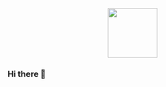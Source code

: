 <div id="header" align="center">
  <img src="https://media4.giphy.com/media/h408T6Y5GfmXBKW62l/giphy.gif?cid=ecf05e47inawhtbrnlxdxt472hc327lqcm06angkxq2orfd0&rid=giphy.gif&ct=g" width="100"/>
</div>

### Hi there 👋

<!--
**Treyowsk1/Treyowsk1** is a ✨ _special_ ✨ repository because its `README.md` (this file) appears on your GitHub profile.

Here are some ideas to get you started:

- 🔭 I’m currently working on ...
- 🌱 I’m currently learning ...
- 👯 I’m looking to collaborate on ...
- 🤔 I’m looking for help with ...
- 💬 Ask me about ...
- 📫 How to reach me: ...
- 😄 Pronouns: ...
- ⚡ Fun fact: ...
-->
